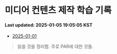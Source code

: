 # 미디어 컨텐츠 제작 학습 기록
#### Last updated: 2025-01-05 19:05:05 KST

- [2025-01-01](20250101.md)
> 읽을 것을 정리함. 주로 PAR에 대한 것들.
